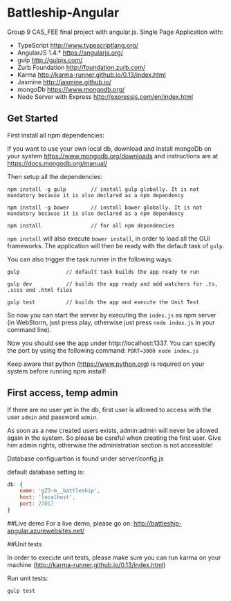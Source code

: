 # Battleship-Angular
Group 9 CAS_FEE final project with angular.js. Single Page Application with:

- TypeScript http://www.typescriptlang.org/
- AngularJS 1.4.* https://angularjs.org/
- gulp http://gulpjs.com/
- Zurb Foundation http://foundation.zurb.com/
- Karma http://karma-runner.github.io/0.13/index.html
- Jasmine http://jasmine.github.io/
- mongoDb https://www.mongodb.org/
- Node Server with Express http://expressjs.com/en/index.html


## Get Started

First install all npm dependencies:

If you want to use your own local db, download and install mongoDb on your system  https://www.mongodb.org/downloads and instructions are at https://docs.mongodb.org/manual/

Then setup all the dependencies:

`npm install -g gulp        // install gulp globally. It is not mandatory because it is also declared as a npm dependency`

`npm install -g bower       // install bower globally. It is not mandatory because it is also declared as a npm dependency`

`npm install                // for all npm dependencies`

`npm install` will also execute `bower install`, in order to load all the GUI frameworks. The application will then be ready with the default task of `gulp`.
   
You can also trigger the task runner in the following ways:

`gulp               // default task builds the app ready to run`

`gulp dev           // builds the app ready and add watchers for .ts, .scss and .html files`

`gulp test          // builds the app and execute the Unit Test`

So now you can start the server by executing the `index.js` as npm server (in WebStorm, just press play, otherwise just press `node index.js` in your command line).

Now you should see the app under http://localhost:1337. You can specify the port by using the following command: `PORT=3000 node index.js`

Keep aware that python (https://www.python.org) is required on your system before running npm install!


## First access, temp admin

If there are no user yet in the db, first user is allowed to access with the user `admin` and password `admin`. 

As soon as a new created users exists, admin:admin will never be allowed again in the system. So please be
careful when creating the first user. Give him admin rights, otherwise the administration section is not accessible!

Database configuartion is found under server/config.js

default database setting is: 

```javascript
db: {
    name: 'gZ3-m__battleship',    
    host: 'localhost',    
    port: 27017
}
```

##Live demo
For a live demo, please go on: http://battleship-angular.azurewebsites.net/ 


##Unit tests

In order to execute unit tests, please make sure you can run karma on your machine (http://karma-runner.github.io/0.13/index.html)

Run unit tests:

`gulp test`